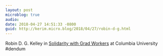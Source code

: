 ```yaml
---
layout: post
microblog: true
audio: 
date: 2018-04-27 14:51:33 -0800
guid: http://kerim.micro.blog/2018/04/27/robin-d-g.html
---
```

Robin D. G. Kelley in [Solidarity with Grad Workers](http://thenewinquiry.com/solidarity-with-grad-workers/) at Columbia University #dendum
